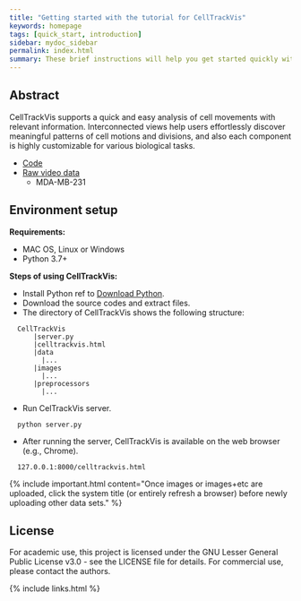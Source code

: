 ```yaml
---
title: "Getting started with the tutorial for CellTrackVis"
keywords: homepage
tags: [quick_start, introduction]
sidebar: mydoc_sidebar
permalink: index.html
summary: These brief instructions will help you get started quickly with CellTrackVis.
---
```


## Abstract

CellTrackVis supports a quick and easy analysis of cell movements with relevant information.
Interconnected views help users effortlessly discover meaningful patterns of cell motions and divisions, and also each component is highly customizable for various biological tasks.

- [Code](http://github.com/scbeom/celltrackvis/)
- [Raw video data](https://drive.google.com/drive/folders/1qzF205PanDbxSgB89rR5CMwrD4qenR-m?usp=sharing)
  * MDA-MB-231

## Environment setup

**Requirements:**
- MAC OS, Linux or Windows
- Python 3.7+

**Steps of using CellTrackVis:**

- Install Python ref to [Download Python](https://www.python.org/downloads/).
- Download the source codes and extract files.
- The directory of CellTrackVis shows the following structure:
```
  CellTrackVis
      |server.py
      |celltrackvis.html
      |data
        |...
      |images
        |...
      |preprocessors
        |...
```

- Run CelTrackVis server.
```
  python server.py
```

- After running the server, CellTrackVis is available on the web browser (e.g., Chrome).
```
  127.0.0.1:8000/celltrackvis.html
```

   {% include important.html content="Once images or images+etc are uploaded, click the system title (or entirely refresh a browser) before newly uploading other data sets." %}

## License
For academic use, this project is licensed under the GNU Lesser General Public License v3.0 - see the LICENSE file for details. For commercial use, please contact the authors.

{% include links.html %}
